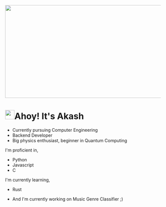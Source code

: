 <div align="center">
  <img src=https://github.com/9dubs/test/blob/main/pewdiepiewavy.gif width=800 height=300></img>
</div>

# <img src="https://raw.githubusercontent.com/MartinHeinz/MartinHeinz/master/wave.gif" width="30px" height="30px">Ahoy! It's Akash

- Currently pursuing Computer Engineering
- Backend Developer
- Big physics enthusiast, beginner in Quantum Computing

I'm proficient in, 
- Python
- Javascript
- C

I'm currently learning,
- Rust

- And I'm currently working on Music Genre Classifier ;)

